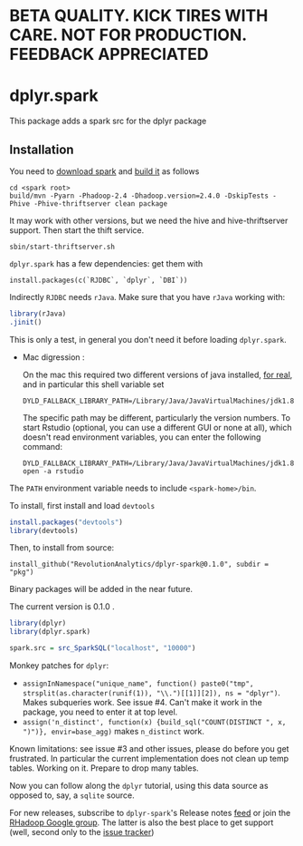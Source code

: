 


# BETA QUALITY. KICK TIRES WITH CARE. NOT FOR PRODUCTION. FEEDBACK APPRECIATED

# dplyr.spark


This package adds a spark src for the dplyr package

## Installation

You need to [download spark](https://spark.apache.org/downloads.html) and [build it](https://spark.apache.org/docs/latest/building-spark.html) as follows


```
cd <spark root>
build/mvn -Pyarn -Phadoop-2.4 -Dhadoop.version=2.4.0 -DskipTests -Phive -Phive-thriftserver clean package
```

It may work with other versions, but we need the hive and hive-thriftserver support. Then start the thift service.

```
sbin/start-thriftserver.sh 
```

`dplyr.spark` has a few dependencies: get them with

```
install.packages(c(`RJDBC`, `dplyr`, `DBI`))
```

Indirectly `RJDBC` needs `rJava`. Make sure that you have `rJava` working with:


```r
library(rJava)
.jinit()
```

This is only a test, in general you don't need it before loading `dplyr.spark`.

<ul> <li>Mac digression :

On the mac this required two different versions of java installed, [for real](http://andrewgoldstone.com/blog/2015/02/03/rjava/), and in particular this shell variable set

```
DYLD_FALLBACK_LIBRARY_PATH=/Library/Java/JavaVirtualMachines/jdk1.8.0_45.jdk/Contents/Home/jre/lib/server/
```

The specific path may be different, particularly the version numbers. To start Rstudio (optional, you can use a different GUI or none at all), which doesn't read environment variables, you can enter the following command:

```
DYLD_FALLBACK_LIBRARY_PATH=/Library/Java/JavaVirtualMachines/jdk1.8.0_45.jdk/Contents/Home/jre/lib/server/ open -a rstudio
```
</li></ul>

The `PATH` environment variable needs to include `<spark-home>/bin`. 

To install, first install and load `devtools`


```r
install.packages("devtools")
library(devtools)
```



Then, to install from source:


```
install_github("RevolutionAnalytics/dplyr-spark@0.1.0", subdir = "pkg")
```

Binary packages will be added in the near future.

<!-- Linux package:


```
install_url(
  "https://github.com/RevolutionAnalytics/dplyr-spark/releases/download/0.1.0/dplyr.spark_0.1.0.tar.gz")
```

Windows package:


```
install_url(
  "https://github.com/RevolutionAnalytics/dplyr-spark/releases/download/0.1.0/dplyr.spark_0.1.0.zip")
```

-->

The current version is 0.1.0 .



```r
library(dplyr)
library(dplyr.spark)

spark.src = src_SparkSQL("localhost", "10000")
```


Monkey patches for `dplyr`: 
 - `assignInNamespace("unique_name", function() paste0("tmp", strsplit(as.character(runif(1)), "\\.")[[1]][2]), ns = "dplyr")`. Makes subqueries work. See issue #4. Can't make it work in the package, you need to enter it at top level.
 - `assign('n_distinct', function(x) {build_sql("COUNT(DISTINCT ", x, ")")}, envir=base_agg)` makes `n_distinct` work.
 
Known limitations: see issue #3 and other issues, please do before you get frustrated. In particular the current implementation does not clean up temp tables. Working on it. Prepare to drop many tables.

Now you can follow along the `dplyr` tutorial, using this data source as opposed to, say, a `sqlite` source.



For new releases, subscribe to `dplyr-spark`'s Release notes [feed](https://github.com/RevolutionAnalytics/dplyr.spark/releases.atom) or join the [RHadoop Google group](https://groups.google.com/forum/#!forum/rhadoop). The latter is also the best place to get support (well, second only to the [issue tracker](http://github.com/RevolutionAnalytics/dplyr.spark/issues))




